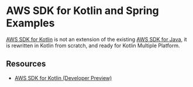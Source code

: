 # AWS SDK for Kotlin and Spring Examples
[AWS SDK for Kotlin](https://github.com/awslabs/aws-sdk-kotlin) is not an extension of the existing [AWS SDK for Java](https://github.com/aws/aws-sdk-java), it is rewritten in Kotlin from scratch, and ready for Kotlin Multiple Platform.


## Resources

* [AWS SDK for Kotlin (Developer Preview)](https://aws.amazon.com/sdk-for-kotlin/)
